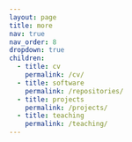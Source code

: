 ```yaml
---
layout: page
title: more
nav: true
nav_order: 8
dropdown: true
children:
  - title: cv
    permalink: /cv/
  - title: software
    permalink: /repositories/
  - title: projects
    permalink: /projects/
  - title: teaching
    permalink: /teaching/
---
```

